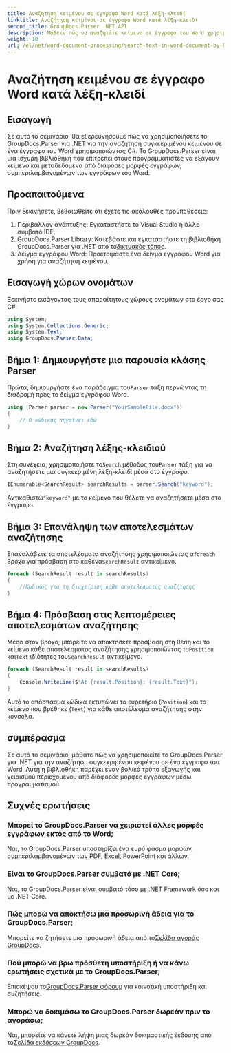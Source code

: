 ```yaml
---
title: Αναζήτηση κειμένου σε έγγραφο Word κατά λέξη-κλειδί
linktitle: Αναζήτηση κειμένου σε έγγραφο Word κατά λέξη-κλειδί
second_title: GroupDocs.Parser .NET API
description: Μάθετε πώς να αναζητάτε κείμενο σε έγγραφα του Word χρησιμοποιώντας το GroupDocs.Parser για .NET. Εξαγωγή συγκεκριμένων λέξεων-κλειδιών αποτελεσματικά.
weight: 18
url: /el/net/word-document-processing/search-text-in-word-document-by-keyword/
---
```


# Αναζήτηση κειμένου σε έγγραφο Word κατά λέξη-κλειδί

## Εισαγωγή
Σε αυτό το σεμινάριο, θα εξερευνήσουμε πώς να χρησιμοποιήσετε το GroupDocs.Parser για .NET για την αναζήτηση συγκεκριμένου κειμένου σε ένα έγγραφο του Word χρησιμοποιώντας C#. Το GroupDocs.Parser είναι μια ισχυρή βιβλιοθήκη που επιτρέπει στους προγραμματιστές να εξάγουν κείμενο και μεταδεδομένα από διάφορες μορφές εγγράφων, συμπεριλαμβανομένων των εγγράφων του Word.
## Προαπαιτούμενα
Πριν ξεκινήσετε, βεβαιωθείτε ότι έχετε τις ακόλουθες προϋποθέσεις:
1. Περιβάλλον ανάπτυξης: Εγκαταστήστε το Visual Studio ή άλλο συμβατό IDE.
2.  GroupDocs.Parser Library: Κατεβάστε και εγκαταστήστε τη βιβλιοθήκη GroupDocs.Parser για .NET από το[δικτυακός τόπος](https://releases.groupdocs.com/parser/net/).
3. Δείγμα εγγράφου Word: Προετοιμάστε ένα δείγμα εγγράφου Word για χρήση για αναζήτηση κειμένου.

## Εισαγωγή χώρων ονομάτων
Ξεκινήστε εισάγοντας τους απαραίτητους χώρους ονομάτων στο έργο σας C#:
```csharp
using System;
using System.Collections.Generic;
using System.Text;
using GroupDocs.Parser.Data;
```
## Βήμα 1: Δημιουργήστε μια παρουσία κλάσης Parser
 Πρώτα, δημιουργήστε ένα παράδειγμα του`Parser` τάξη περνώντας τη διαδρομή προς το δείγμα εγγράφου Word.
```csharp
using (Parser parser = new Parser("YourSampleFile.docx"))
{
    // Ο κώδικας πηγαίνει εδώ
}
```
## Βήμα 2: Αναζήτηση λέξης-κλειδιού
 Στη συνέχεια, χρησιμοποιήστε το`Search` μέθοδος του`Parser` τάξη για να αναζητήσετε μια συγκεκριμένη λέξη-κλειδί μέσα στο έγγραφο.
```csharp
IEnumerable<SearchResult> searchResults = parser.Search("keyword");
```
 Αντικαθιστώ`"keyword"` με το κείμενο που θέλετε να αναζητήσετε μέσα στο έγγραφο.
## Βήμα 3: Επανάληψη των αποτελεσμάτων αναζήτησης
 Επαναλάβετε τα αποτελέσματα αναζήτησης χρησιμοποιώντας α`foreach` βρόχο για πρόσβαση στο καθένα`SearchResult` αντικείμενο.
```csharp
foreach (SearchResult result in searchResults)
{
    //Κωδικός για τη διαχείριση κάθε αποτελέσματος αναζήτησης
}
```
## Βήμα 4: Πρόσβαση στις λεπτομέρειες αποτελεσμάτων αναζήτησης
 Μέσα στον βρόχο, μπορείτε να αποκτήσετε πρόσβαση στη θέση και το κείμενο κάθε αποτελέσματος αναζήτησης χρησιμοποιώντας το`Position` και`Text` ιδιότητες του`SearchResult` αντικείμενο.
```csharp
foreach (SearchResult result in searchResults)
{
    Console.WriteLine($"At {result.Position}: {result.Text}");
}
```
Αυτό το απόσπασμα κώδικα εκτυπώνει το ευρετήριο (`Position`) και το κείμενο που βρέθηκε (`Text`) για κάθε αποτέλεσμα αναζήτησης στην κονσόλα.

## συμπέρασμα
Σε αυτό το σεμινάριο, μάθατε πώς να χρησιμοποιείτε το GroupDocs.Parser για .NET για την αναζήτηση συγκεκριμένου κειμένου σε ένα έγγραφο του Word. Αυτή η βιβλιοθήκη παρέχει έναν βολικό τρόπο εξαγωγής και χειρισμού περιεχομένου από διάφορες μορφές εγγράφων μέσω προγραμματισμού.

## Συχνές ερωτήσεις
### Μπορεί το GroupDocs.Parser να χειριστεί άλλες μορφές εγγράφων εκτός από το Word;
Ναι, το GroupDocs.Parser υποστηρίζει ένα ευρύ φάσμα μορφών, συμπεριλαμβανομένων των PDF, Excel, PowerPoint και άλλων.
### Είναι το GroupDocs.Parser συμβατό με .NET Core;
Ναι, το GroupDocs.Parser είναι συμβατό τόσο με .NET Framework όσο και με .NET Core.
### Πώς μπορώ να αποκτήσω μια προσωρινή άδεια για το GroupDocs.Parser;
 Μπορείτε να ζητήσετε μια προσωρινή άδεια από το[Σελίδα αγοράς GroupDocs](https://purchase.groupdocs.com/temporary-license/).
### Πού μπορώ να βρω πρόσθετη υποστήριξη ή να κάνω ερωτήσεις σχετικά με το GroupDocs.Parser;
 Επισκέψου το[GroupDocs.Parser φόρουμ](https://forum.groupdocs.com/c/parser/17) για κοινοτική υποστήριξη και συζητήσεις.
### Μπορώ να δοκιμάσω το GroupDocs.Parser δωρεάν πριν το αγοράσω;
 Ναι, μπορείτε να κάνετε λήψη μιας δωρεάν δοκιμαστικής έκδοσης από το[Σελίδα εκδόσεων GroupDocs](https://releases.groupdocs.com/).